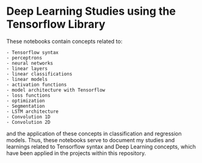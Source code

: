 # Deep Learning Studies using the Tensorflow Library

These notebooks contain concepts related to:

    - Tensorflow syntax
    - perceptrons
    - neural networks
    - linear layers
    - linear classifications
    - linear models
    - activation functions
    - model architecture with Tensorflow
    - loss functions
    - optimization
    - Segmentation
    - LSTM architecture
    - Convolution 1D
    - Convolution 2D

and the application of these concepts in classification and regression models. Thus, these notebooks serve to document my studies and learnings related to Tensorflow syntax and Deep Learning concepts, which have been applied in the projects within this repository.